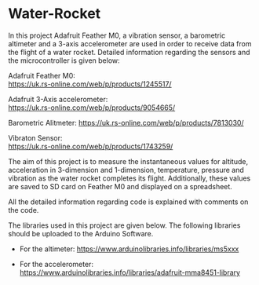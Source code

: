 # Water-Rocket
In this project Adafruit Feather M0, a vibration sensor, a barometric altimeter and a 3-axis accelerometer are used in order to receive data from the flight of a water rocket. Detailed information regarding the sensors and the microcontroller is given below:

Adafruit Feather M0:               
https://uk.rs-online.com/web/p/products/1245517/

Adafruit 3-Axis accelerometer:  
https://uk.rs-online.com/web/p/products/9054665/

Barometric Alitmeter:
https://uk.rs-online.com/web/p/products/7813030/

Vibraton Sensor:  
https://uk.rs-online.com/web/p/products/1743259/

The aim of this project is to measure the instantaneous values for altitude, acceleration in 3-dimension and 1-dimension, temperature, pressure and vibration as the water rocket completes its flight. Additionally, these values are saved to SD card on Feather M0 and displayed on a spreadsheet.

All the detailed information regarding code is explained with comments on the code.

The libraries used in this project are given below. The following libraries should be uploaded to the Arduino Software.

- For the altimeter: https://www.arduinolibraries.info/libraries/ms5xxx

- For the accelerometer:
https://www.arduinolibraries.info/libraries/adafruit-mma8451-library
